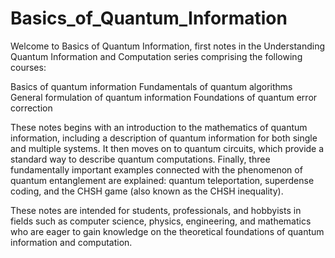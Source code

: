 # Basics_of_Quantum_Information

Welcome to Basics of Quantum Information, first notes in the Understanding Quantum Information and Computation series comprising the following courses:

Basics of quantum information
Fundamentals of quantum algorithms
General formulation of quantum information
Foundations of quantum error correction

These notes begins with an introduction to the mathematics of quantum information, including a description of quantum information for both single and multiple systems. It then moves on to quantum circuits, which provide a standard way to describe quantum computations. Finally, three fundamentally important examples connected with the phenomenon of quantum entanglement are explained: quantum teleportation, superdense coding, and the CHSH game (also known as the CHSH inequality).

These notes are intended for students, professionals, and hobbyists in fields such as computer science, physics, engineering, and mathematics who are eager to gain knowledge on the theoretical foundations of quantum information and computation.
